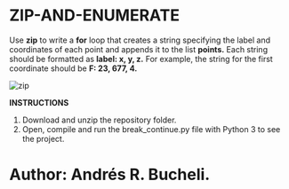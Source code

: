 # ZIP-AND-ENUMERATE

Use <strong>zip</strong> to write a <strong>for</strong> loop that creates a string specifying the label and coordinates of each point and 
appends it to the list <strong>points.</strong>
Each string should be formatted as <strong>label: x, y, z.</strong> For example, the string for the first coordinate should be 
<strong>F: 23, 677, 4.</strong>

![zip](https://github.com/anferebu/ZIP-AND-ENUMERATE/blob/master/zip_and_enumerate.jpg)

<strong>INSTRUCTIONS</strong>

1. Download and unzip the repository folder.
2. Open, compile and run the break_continue.py file with Python 3 to see the project.

# Author: Andrés R. Bucheli.
